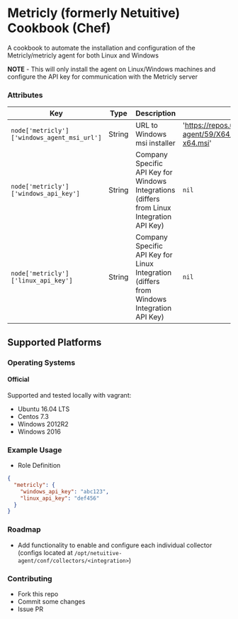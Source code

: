 Metricly (formerly Netuitive) Cookbook (Chef)
=============================================

A cookbook to automate the installation and configuration of the Metricly/metricly agent for both Linux and Windows

**NOTE** - This will only install the agent on Linux/Windows machines and configure the API key
for communication with the Metricly server

### Attributes

| Key | Type | Description | Default | Required |
|-----|------|-------------|---------|----------|
| `node['metricly']['windows_agent_msi_url']` | String | URL to Windows msi installer |  'https://repos.uat.netuitive.com/windows-agent/59/X64/Release/CollectdWin-x64.msi' | No |
| `node['metricly']['windows_api_key']` | String | Company Specific API Key for Windows Integrations (differs from Linux Integration API Key) | `nil`| Yes |
| `node['metricly']['linux_api_key']` | String | Company Specific API Key for Linux Integration (differs from Windows Integration API Key) | `nil`| Yes |

Supported Platforms
--------------------

### Operating Systems

#### Official
Supported and tested locally with vagrant:
- Ubuntu 16.04 LTS
- Centos 7.3
- Windows 2012R2
- Windows 2016

### Example Usage
- Role Definition
```json
{
  "metricly": {
    "windows_api_key": "abc123",
    "linux_api_key": "def456"
  }
}
```

### Roadmap
- Add functionality to enable and configure each individual collector (configs located at `/opt/netuitive-agent/conf/collectors/<integration>`)

### Contributing
- Fork this repo
- Commit some changes
- Issue PR
